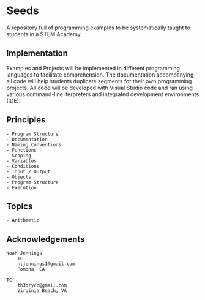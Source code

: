 # Seeds 

A repository full of programming examples to be systematically taught to students in a STEM Academy.

## Implementation 

Examples and Projects will be implemented in different programming languages to facilitate comprehension. The documentation accompanying all code will help students duplicate segments for their own programming projects. All code will be developed with Visual Studio code and ran using various command-line iterpreters and integrated development environments (IDE).  

## Principles 

    - Program Structure 
    - Documentation 
    - Naming Conventions 
    - Functions
    - Scoping
    - Variables 
    - Conditions
    - Input / Output 
    - Objects 
    - Program Structure 
    - Execution  

## Topics

    - Arithmetic 

## Acknowledgements

    Noah Jennings 
        TC 
        ntjennings1@gmail.com
        Pomona, CA
        
    TC 
        th3orycc@gmail.com
        Virginia Beach, VA

